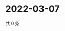 # 2022-03-07

共 0 条

<!-- BEGIN WEIBO -->
<!-- 最后更新时间 Mon Mar 07 2022 11:12:42 GMT+0800 (China Standard Time) -->

<!-- END WEIBO -->
